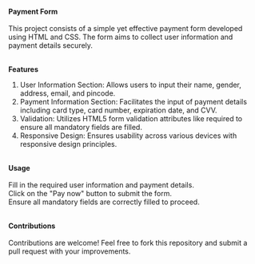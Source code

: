 **Payment Form**<br/><br/>
This project consists of a simple yet effective payment form developed using HTML and CSS. The form aims to collect user information and payment details securely.<br/>

<br/>**Features**<br/>
1. User Information Section: Allows users to input their name, gender, address, email, and pincode.<br/>
2. Payment Information Section: Facilitates the input of payment details including card type, card number, expiration date, and CVV.<br/>
3. Validation: Utilizes HTML5 form validation attributes like required to ensure all mandatory fields are filled.<br/>
4. Responsive Design: Ensures usability across various devices with responsive design principles.<br/>

<br/>**Usage**<br/><br/>
Fill in the required user information and payment details.<br/>
Click on the "Pay now" button to submit the form.<br/>
Ensure all mandatory fields are correctly filled to proceed.<br/>

<br/>**Contributions**<br/><br/>
Contributions are welcome! Feel free to fork this repository and submit a pull request with your improvements.
